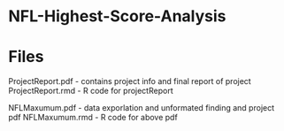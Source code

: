 # NFL-Highest-Score-Analysis

# Files

  ProjectReport.pdf - contains project info and final report of project  
  ProjectReport.rmd - R code for projectReport 

  NFLMaxumum.pdf - data exporlation and unformated finding and project pdf
  NFLMaxumum.rmd - R code for above pdf
